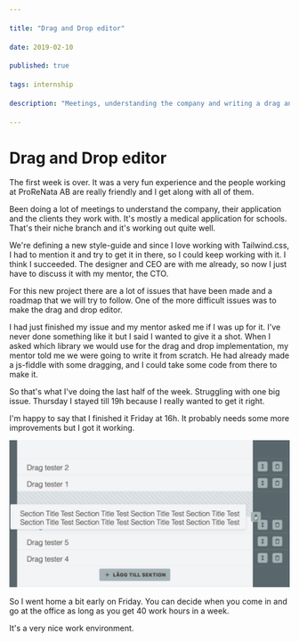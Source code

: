 ```yaml
---

title: "Drag and Drop editor"

date: 2019-02-10

published: true

tags: internship

description: "Meetings, understanding the company and writing a drag and drop editor from scratch."

---
```


# Drag and Drop editor

The first week is over. It was a very fun experience and the people working at ProReNata AB are really friendly and I get along with all of them.

Been doing a lot of meetings to understand the company, their application and the clients they work with. It's mostly a medical application for schools. That's their niche branch and it's working out quite well.

We're defining a new style-guide and since I love working with Tailwind.css, I had to mention it and try to get it in there, so I could keep working with it. I think I succeeded. The designer and CEO are with me already, so now I just have to discuss it with my mentor, the CTO.

For this new project there are a lot of issues that have been made and a roadmap that we will try to follow. One of the more difficult issues was to make the drag and drop editor.

I had just finished my issue and my mentor asked me if I was up for it. I've never done something like it but I said I wanted to give it a shot. When I asked which library we would use for the drag and drop implementation, my mentor told me we were going to write it from scratch. He had already made a js-fiddle with some dragging, and I could take some code from there to make it.

So that's what I've doing the last half of the week. Struggling with one big issue. Thursday I stayed till 19h because I really wanted to get it right.

I'm happy to say that I finished it Friday at 16h. It probably needs some more improvements but I got it working.

![Drag and drop in Vue](./images/10feb/vue-dragndrop.png)

So I went home a bit early on Friday. You can decide when you come in and go at the office as long as you get 40 work hours in a week.

It's a very nice work environment.

